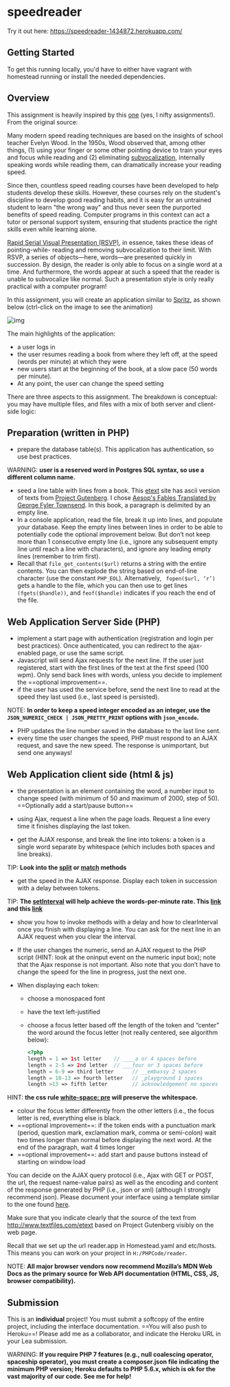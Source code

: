 # speedreader

Try it out here: https://speedreader-1434872.herokuapp.com/

## Getting Started
To get this running locally, you'd have to either have
vagrant with homestead running or install the needed dependencies.

## Overview 
This assignment is heavily inspired by this [one](http://nifty.stanford.edu/2015/posera-speed-reader/speed_reader.html) (yes, I nifty assignments!). From the original source:

Many modern speed reading techniques are based on the insights of school teacher Evelyn Wood. In the 1950s, Wood observed that, among other things, (1) using your finger or some
other pointing device to train your eyes and focus while reading and (2) eliminating [subvocalization](http://en.wikipedia.org/wiki/Subvocalization), internally speaking words while reading them, can dramatically increase your reading speed.

Since then, countless speed reading courses have been developed to help students develop these skills. However, these courses rely on the student's discipline to develop good reading habits, and it is easy for an untrained student to learn &quot;the wrong way&quot; and thus never seen the purported benefits of speed reading. Computer programs in this context can act a tutor or personal support system, ensuring that students practice the right skills even while learning
alone.

[Rapid Serial Visual Presentation (RSVP)](http://en.wikipedia.org/wiki/Rapid_Serial_Visual_Presentation), in essence, takes these ideas of pointing-while- reading and removing subvocalization to their limit. With RSVP, a series of objects—here, words—are
presented quickly in succession. By design, the reader is only able to focus on a single word at a time. And furthermore, the words appear at such a speed that the reader is unable to
subvocalize like normal. Such a presentation style is only really practical with a computer program!

In this assignment, you will create an application similar to [Spritz](http://spritzinc.com/), as shown below (ctrl-click on the
image to see the animation)

![img](https://lh5.googleusercontent.com/3OOD_gFjbU-TJ4oXCSz9JXVMy6mottevDQ1fDftk-g6_wGV-MDVxtJHiEF8fCC6dYC_n9fKDnBZ_U9Qb0Dwfnf9eJdgXkoSKWZ_W0NF682hdcJcqIZwTzfaxKLxq_NrOkpK6rEsi3e7fjAxFdg)

The main highlights of the application:

- a user logs in
- the user resumes reading a book from where they left off, at the speed (words per minute) at which  they were 
- new users start at the beginning of the book, at a slow pace (50 words per minute). 
- At any point, the user can change the speed setting 

There are three aspects to this assignment. The breakdown is conceptual: you may have multiple files, and files with a mix of both server and client-side logic:

## Preparation (written in PHP)

- prepare the database table(s). This application has authentication, so use best practices. 

WARNING: **user is a reserved word in Postgres SQL syntax, so use a different column name.**

- seed a line table with lines from a book. This [etext](http://www.textfiles.com/etext/) site has ascii version of texts from [Project Gutenberg](https://www.gutenberg.org/). I chose [Aesop's Fables Translated by George Fyler Townsend](http://www.textfiles.com/etext/FICTION/aesop11.txt). In this book, a paragraph is delimited by an empty line.
- In a console application, read the file, break it up into lines, and populate your database. Keep the empty lines between lines in order to be able to potentially code the optional improvement below. But don’t not keep more than 1 consecutive empty line (i.e., ignore any subsequent empty line until reach a line with characters), and ignore any leading empty lines (remember to trim first).
- Recall that `file_get_contents($url)` returns a string with the entire contents. You can then explode the string based on end-of-line character (use the constant `PHP_EOL`). Alternatively, ` fopen($url, ‘r’)` gets a handle to the file, which you can then use to get lines `(fgets($handle))`, and `feof($handle)` indicates if you reach the end of the file.

## Web Application Server Side (PHP)

- implement a start page with authentication (registration and login per best practices). Once authenticated, you can redirect to the ajax-enabled page, or use the same script.
- Javascript will send Ajax requests for the next line. If the user just registered, start with the first lines of the text at the first speed (100 wpm). Only send back lines with words, unless you decide to implement the ==optional improvement==.
- if the user has used the service before, send the next line to read at the speed they last used (i.e., last speed is persisted). 

NOTE: **In order to keep a speed integer encoded as an integer, use the `JSON_NUMERIC_CHECK | JSON_PRETTY_PRINT` options with `json_encode`.**

- PHP updates the line number saved in the database to the last line sent.
- every time the user changes the speed, PHP must respond to an AJAX request, and save the new speed. The response is unimportant, but send one anyways!

## Web Application client side (html & js)

- the presentation is an element containing the word, a number input to change speed (with minimum of 50 and maximum of 2000, step of 50). ==Optionally add a start/pause button==

- using Ajax, request a line when the page loads. Request a line every time it finishes displaying the last token. 

- get the AJAX response, and break the line into tokens: a token is a single word separate by whitespace (which includes both spaces and line breaks). 

TIP: **Look into the [split](https://developer.mozilla.org/en-US/docs/Web/JavaScript/Reference/Global_Objects/String/split) or [match](https://developer.mozilla.org/en-US/docs/Web/JavaScript/Reference/Global_Objects/String/match) methods**

- get the speed in the AJAX response. Display each token in succession with a delay between tokens. 

TIP: **The [setInterval](https://developer.mozilla.org/en-US/docs/Web/API/WindowOrWorkerGlobalScope/setInterval) will help achieve the words-per-minute rate. This [link](https://stackoverflow.com/questions/4548034/create-a-pause-inside-a-while-loop-in-javascript) and this [link](https://stackoverflow.com/questions/8421998/setinterval-with-loop-time)**

- show you how to invoke methods with a delay and how to clearInterval once you finish with displaying a line. You can ask for the next line in an AJAX request when you clear the interval.

- If the user changes the numeric, send an AJAX request to the PHP script (HINT: look at the oninput event on the numeric input box); note that the Ajax response is not important. Also note that you don’t have to change the speed for the line in progress, just the next one.

- When displaying each token:

  - choose a monospaced font

  - have the text left-justified

  - choose a focus letter based off the length of the token and “center” the word around the focus letter (not really centered, see algorithm below): 

    ```php
    <?php
    length = 1 => 1st letter    // ____a or 4 spaces before 
    length = 2-5 => 2nd letter  // ___four or 3 spaces before
    length = 6-9 => third letter      // __embassy 2 spaces
    length = 10-13 => fourth letter   // _playground 1 spaces
    length >13 => fifth letter        // acknowledgement no spaces
    ```

HINT: **the css rule [white-space: pre](https://developer.mozilla.org/en-US/docs/Web/CSS/white-space) will preserve the whitespace.**

* colour the focus letter differently from the other letters (i.e., the focus letter is red, everything else is black. 
* ==optional improvement==: if the token ends with a punctuation mark (period, question mark, exclamation mark, comma or semi-colon) wait two times longer than normal before displaying the next word. At the end of the paragraph, wait 4 times longer
* ==optional improvement==: add start and pause buttons instead of starting on window load

You can decide on the AJAX query protocol (i.e., Ajax with GET or POST, the url, the request name-value pairs) as well as the encoding and content of the response generated by PHP (i.e., json or xml) (although I strongly recommend json). Please document your interface using a template similar to the one found [here](https://gist.github.com/iros/3426278).

Make sure that you indicate clearly that the source of the text from http://www.textfiles.com/etext based on Project Gutenberg visibly on the web page.

Recall that we set up the url reader.app in Homestead.yaml and etc/hosts. This means you can work on your project in `H:/PHPCode/reader`.

NOTE: **All major browser vendors now recommend Mozilla’s MDN Web Docs as the primary source for Web API documentation (HTML, CSS, JS, browser compatibility).**

## Submission

This is an **individual** project! You must submit a softcopy of the entire project, including the interface documentation. ==You will also push to Heroku==! Please add me as a collaborator, and indicate the Heroku URL in your Lea submission.

WARNING: **If you require PHP 7 features (e.g., null coalescing operator, spaceship operator), you must create a composer.json file indicating the minimum PHP version; Heroku defaults to PHP 5.6.x, which is ok for the vast majority of our code. See me for help!**

